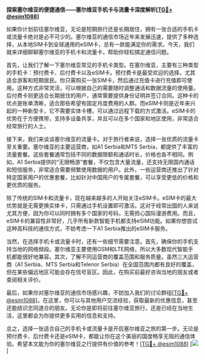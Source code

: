 **探索塞尔维亚的便捷通信——塞尔维亚手机卡与流量卡深度解析[[TG💪+ @esim1088](https://t.me/s/esim1088)]**

如果你计划前往塞尔维亚，无论是短期旅行还是长期居住，拥有一张合适的手机卡或流量卡绝对是必不可少的。塞尔维亚的通信市场近年来发展迅速，提供了多种选择，从本地SIM卡到全球通用的eSIM卡，总有一款能满足你的需求。今天，我们就来详细聊聊塞尔维亚的手机卡和流量卡，帮助你轻松搞定通信问题。

首先，让我们了解一下塞尔维亚常见的手机卡类型。在塞尔维亚，主要有三种类型的手机卡：预付费卡、后付费卡以及eSIM卡。预付费卡是最受欢迎的选择，尤其适合游客和短期居民。你只需购买一张SIM卡，然后通过充值卡进行充值即可使用。这种方式非常灵活，可以根据自己的需要随时调整通话和数据流量的使用量。后付费卡则更适合长期居住的用户，通常需要提供身份证明并签订合同。这种卡的优点是账单清晰，适合那些希望有固定月度费用的人群。而eSIM卡则是近年来兴起的一种新型卡，它不需要实体卡槽，可以通过远程下载的方式激活。eSIM卡的优势在于方便携带，支持多设备共享，并且可以在多个国家和地区使用，非常适合经常旅行的人士。

接下来，我们来谈谈塞尔维亚的流量卡。对于旅行者来说，选择一张优质的流量卡至关重要。塞尔维亚的主要运营商，如A1 Serbia和MTS Serbia，都提供了丰富的流量套餐。这些套餐通常包括不同的数据限额和通话时长，价格也各不相同。例如，A1 Serbia提供的“无限畅游”套餐，不仅包含大量流量，还支持无限国内通话和短信服务，非常适合需要频繁使用数据的用户。此外，一些运营商还推出了针对特定国家用户的优惠套餐，比如针对中国用户的专属套餐，可以享受更低的价格和更优质的服务。

除了传统的SIM卡和流量卡，现在越来越多的人开始关注eSIM卡。eSIM卡的最大优势就是无需更换实体卡，只需通过手机设置即可激活。这对于经常出国的人来说尤其方便，因为你可以同时拥有多个国家的号码，无需担心国际漫游费用。而且，eSIM卡的兼容性非常好，几乎所有新款智能手机都支持eSIM功能。如果你想尝试这种高科技的通信方式，不妨考虑一下A1 Serbia推出的eSIM卡服务。

当然，在选择手机卡或流量卡时，还有一些细节需要注意。首先，确保你的手机支持当地的网络频段。塞尔维亚主要使用GSM和LTE网络，所以大多数现代智能手机都能很好地兼容。其次，了解不同运营商的覆盖范围和服务质量。虽然三大运营商（A1 Serbia、MTS Serbia和Telenor Serbia）在全国范围内都有良好的覆盖，但在某些偏远地区可能会存在信号盲区。因此，在购买前最好咨询当地的朋友或者查阅相关评价。

最后，如果你对塞尔维亚的通信市场感兴趣，不妨加入我们的讨论群组[[TG💪+ @esim1088](https://t.me/s/esim1088)]。在这里，你可以与其他用户交流经验，获取最新的优惠信息，甚至还能结识志同道合的朋友。无论你是即将前往塞尔维亚旅行，还是已经在当地生活，这里都会为你提供更多实用的信息和支持。

总之，选择一张适合自己的手机卡或流量卡是开启塞尔维亚之旅的第一步。无论是预付费卡、后付费卡还是eSIM卡，都能让你在这个美丽的国度畅享无阻的通信体验。希望本文能为你的塞尔维亚之行提供有价值的参考！[[TG💪+ @esim1088](https://t.me/s/esim1088)] [![](https://i.postimg.cc/4NQfJmqS/Snipaste-2025-05-13-00-14-12.png)]